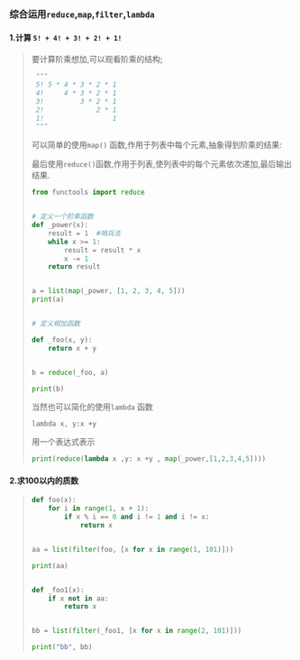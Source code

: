 ### 综合运用`reduce`,`map`,`filter`,`lambda`

#### 1.计算 `5! + 4! + 3! + 2! + 1!`

> 要计算阶乘想加,可以观看阶乘的结构;
>
> ```python
>  """
>  5! 5 * 4 * 3 * 2 * 1
>  4!     4 * 3 * 2 * 1
>  3!         3 * 2 * 1 
>  2!             2 * 1 
>  1!                 1 
>  """
> ```
>
> 可以简单的使用`map()` 函数,作用于列表中每个元素,抽象得到阶乘的结果:
>
> 最后使用`reduce()`函数,作用于列表,使列表中的每个元素依次递加,最后输出结果.
>
> ```python
> from functools import reduce
>
>
> # 定义一个阶乘函数
> def _power(x):
>     result = 1  #哨兵法
>     while x >= 1:
>         result = result * x
>         x -= 1
>     return result
>
>
> a = list(map(_power, [1, 2, 3, 4, 5]))
> print(a)
>
>
> # 定义相加函数
>
> def _foo(x, y):
>     return x + y
>
>
> b = reduce(_foo, a)
>
> print(b)
> ```
>
> 当然也可以简化的使用`lambda` 函数
>
> `lambda x, y:x +y ` 
>
> 用一个表达式表示
>
> ```python
> print(reduce(lambda x ,y: x +y , map(_power,[1,2,3,4,5])))
> ```
>
> 

#### 2.求100以内的质数

> ```python
> def foo(x):
>     for i in range(1, x + 1):
>         if x % i == 0 and i != 1 and i != x:
>             return x
>
>
> aa = list(filter(foo, [x for x in range(1, 101)]))
>
> print(aa)
>
>
> def _foo1(x):
>     if x not in aa:
>         return x
>
>
> bb = list(filter(_foo1, [x for x in range(2, 101)]))
>
> print("bb", bb)
> ```
>
> 


